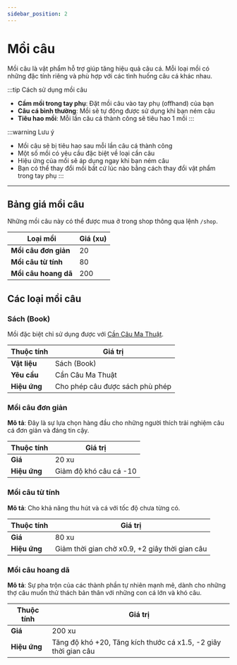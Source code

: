 ```yaml
---
sidebar_position: 2
---
```


# Mồi câu

Mồi câu là vật phẩm hỗ trợ giúp tăng hiệu quả câu cá. Mỗi loại mồi có những đặc tính riêng và phù hợp với các tình huống câu cá khác nhau.

:::tip Cách sử dụng mồi câu

- **Cầm mồi trong tay phụ**: Đặt mồi câu vào tay phụ (offhand) của bạn
- **Câu cá bình thường**: Mồi sẽ tự động được sử dụng khi bạn ném câu
- **Tiêu hao mồi**: Mỗi lần câu cá thành công sẽ tiêu hao 1 mồi
  :::

:::warning Lưu ý

- Mồi câu sẽ bị tiêu hao sau mỗi lần câu cá thành công
- Một số mồi có yêu cầu đặc biệt về loại cần câu
- Hiệu ứng của mồi sẽ áp dụng ngay khi bạn ném câu
- Bạn có thể thay đổi mồi bất cứ lúc nào bằng cách thay đổi vật phẩm trong tay phụ
  :::

---

## Bảng giá mồi câu

Những mồi câu này có thể được mua ở trong shop thông qua lệnh `/shop`.

| Loại mồi             | Giá (xu) |
| -------------------- | -------- |
| **Mồi câu đơn giản** | 20       |
| **Mồi câu từ tính**  | 80       |
| **Mồi câu hoang dã** | 200      |

## Các loại mồi câu

### Sách (Book)

Mồi đặc biệt chỉ sử dụng được với [Cần Câu Ma Thuật](./rods.md#cần-câu-ma-thuật).

| Thuộc tính   | Giá trị                         |
| ------------ | ------------------------------- |
| **Vật liệu** | Sách (Book)                     |
| **Yêu cầu**  | Cần Câu Ma Thuật                |
| **Hiệu ứng** | Cho phép câu được sách phù phép |

### Mồi câu đơn giản

**Mô tả**: Đây là sự lựa chọn hàng đầu cho những người thích trải nghiệm câu cá đơn giản và đáng tin cậy.

| Thuộc tính   | Giá trị                |
| ------------ | ---------------------- |
| **Giá**      | 20 xu                  |
| **Hiệu ứng** | Giảm độ khó câu cá -10 |

### Mồi câu từ tính

**Mô tả**: Cho khả năng thu hút và cá với tốc độ chưa từng có.

| Thuộc tính   | Giá trị                                        |
| ------------ | ---------------------------------------------- |
| **Giá**      | 80 xu                                          |
| **Hiệu ứng** | Giảm thời gian chờ x0.9, +2 giây thời gian câu |

### Mồi câu hoang dã

**Mô tả**: Sự pha trộn của các thành phần tự nhiên mạnh mẽ, dành cho những thợ câu muốn thử thách bản thân với những con cá lớn và khó câu.

| Thuộc tính   | Giá trị                                                         |
| ------------ | --------------------------------------------------------------- |
| **Giá**      | 200 xu                                                          |
| **Hiệu ứng** | Tăng độ khó +20, Tăng kích thước cá x1.5, -2 giây thời gian câu |

